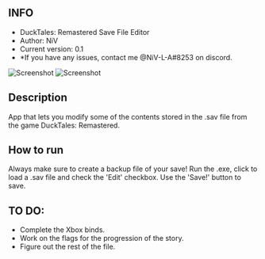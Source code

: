 ## INFO ##
- DuckTales: Remastered Save File Editor
- Author: NiV
- Current version: 0.1
- *If you have any issues, contact me @NiV-L-A#8253 on discord.

![Screenshot](https://i.gyazo.com/9b2d5870bb382d28bb2d433387eda21f.png)
![Screenshot](https://i.gyazo.com/5a234eedf79a913ebfec6decd3413dab.png)

## Description ##
App that lets you modify some of the contents stored in the .sav file from the game DuckTales: Remastered.

## How to run ##
Always make sure to create a backup file of your save!
Run the .exe, click to load a .sav file and check the 'Edit' checkbox. Use the 'Save!' button to save.

## TO DO: ##
- Complete the Xbox binds.
- Work on the flags for the progression of the story.
- Figure out the rest of the file.